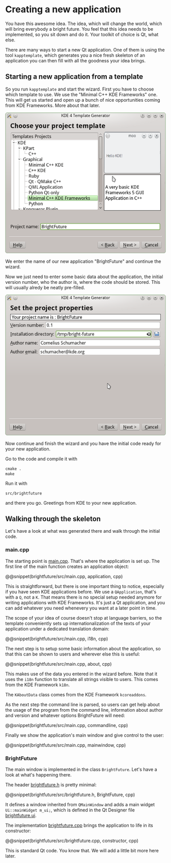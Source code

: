 # Creating a new application

You have this awesome idea. The idea, which will change the world, which will
bring everybody a bright future. You feel that this idea needs to be
implemented, so you sit down and do it. Your toolkit of choice is Qt, what
else.

There are many ways to start a new Qt application. One of them is using the tool
`kapptemplate`, which generates you a nice fresh skeleton of an application you
can then fill with all the goodness your idea brings.

## Starting a new application from a template

So you run `kapptemplate` and start the wizard. First you have to choose which
template to use. We use the "Minimal C++ KDE Frameworks" one. This will get us
started and open up a bunch of nice opportunities coming from KDE Frameworks.
More about that later.

![Choose application template](screenshots/kapptemplate-choose-template.png)

We enter the name of our new application "BrightFuture" and continue the wizard.

Now we just need to enter some basic data about the application, the initial
version number, who the author is, where the code should be stored. This will
usually alredy be neatly pre-filled.

![Enter data](screenshots/kapptemplate-enter-data.png)

Now continue and finish the wizard and you have the initial code ready for your
new application.

Go to the code and compile it with

```
cmake .
make
```

Run it with

```
src/brightfuture
```

and there you go. Greetings from KDE to your new application.

## Walking through the skeleton

Let's have a look at what was generated there and walk through the initial code.

### main.cpp

The starting point is [main.cpp](brightfuture/src/main.cpp). That's where the
application is set up. The first line of the main function creates an
application object:

@@snippet(brightfuture/src/main.cpp, application, cpp)

This is straightforward, but there is one important thing to notice, especially
if you have seen KDE applications before. We use a `QApplication`, that's with
a `Q`, not a `K`. That means there is no special setup needed anymore for
writing applications with KDE Frameworks. It's just a Qt application, and you
can add whatever you need whenevery you want at a later point in time.

The scope of your idea of course doesn't stop at language barriers, so the
template conveniently sets up internationalization of the texts of your
application under a dedicated translation domain:

@@snippet(brightfuture/src/main.cpp, i18n, cpp)

The next step is to setup some basic information about the application, so that
this can be shown to users and wherever else this is useful:

@@snippet(brightfuture/src/main.cpp, about, cpp)

This makes use of the data you entered in the wizard before. Note that it uses
the `i18n` function to translate all strings visible to users. This comes from
the KDE Framework `k18n`.

The `KAboutData` class comes from the KDE Framework `kcoreaddons`.

As the next step the command line is parsed, so users can get help about the
usage of the program from the command line, information about author and
version and whatever options BrightFuture will need:

@@snippet(brightfuture/src/main.cpp, commandline, cpp)

Finally we show the application's main window and give control to the user:

@@snippet(brightfuture/src/main.cpp, mainwindow, cpp)

### BrightFuture

The main window is implemented in the class `BrightFuture`. Let's have a look
at what's happening there.

The header [brightfuture.h](brightfuture/src/brightfuture.h) is pretty minimal:

@@snippet(brightfuture/src/brightfuture.h, BrightFuture, cpp)

It defines a window inherited from `QMainWindow` and adds a main widget
`Ui::mainWidget m_ui;`, which is defined in the Qt Designer file
[brightfuture.ui](brightfuture/src/brightfuture.ui).

The implementation [brightfuture.cpp](brightfuture/src/brightfuture.cpp) brings
the application to life in its constructor:

@@snippet(brightfuture/src/brightfuture.cpp, constructor, cpp)

This is standard Qt code. You know that. We will add a little bit more here
later.
